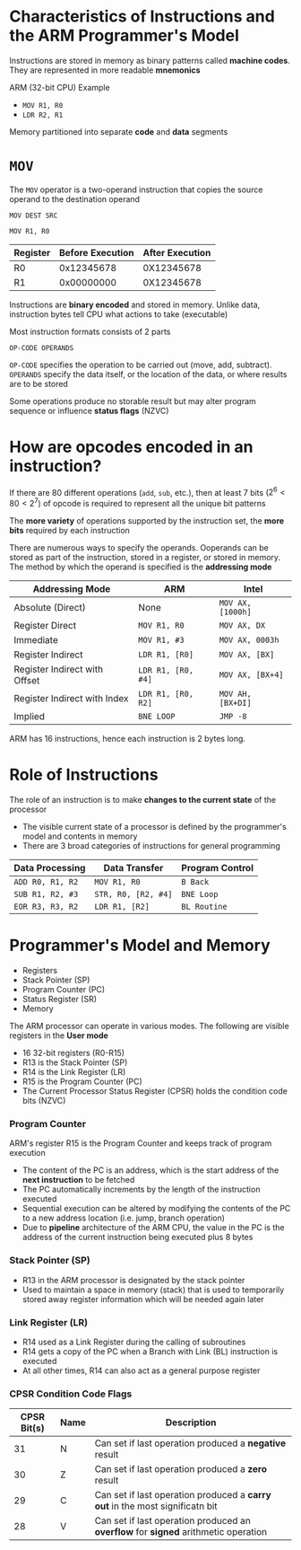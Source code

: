 # Characteristics of Instructions and the ARM Programmer's Model

Instructions are stored in memory as binary patterns called **machine codes**. They are represented in more readable **mnemonics**

ARM (32-bit CPU) Example

- `MOV R1, R0`
- `LDR R2, R1`

Memory partitioned into separate **code** and **data** segments

# `MOV`

The `MOV` operator is a two-operand instruction that copies the source operand to the destination operand

```
MOV DEST SRC
```

`MOV R1, R0`

| Register | Before Execution | After Execution |
| -------- | ---------------- | --------------- |
| R0       | 0x12345678       | 0X12345678      |
| R1       | 0x00000000       | 0X12345678      |

Instructions are **binary encoded** and stored in memory. Unlike data, instruction bytes tell CPU what actions to take (executable)

Most instruction formats consists of 2 parts

`OP-CODE OPERANDS`

`OP-CODE` specifies the operation to be carried out (move, add, subtract). `OPERANDS` specify the data itself, or the location of the data, or where results are to be stored

Some operations produce no storable result but may alter program sequence or influence **status flags** (NZVC)

# How are opcodes encoded in an instruction?

If there are 80 different operations (`add`, `sub`, etc.), then at least 7 bits ($2^6 < 80 < 2^7$) of opcode is required to represent all the unique bit patterns

The **more variety** of operations supported by the instruction set, the **more bits** required by each instruction

There are numerous ways to specify the operands. Ooperands can be stored as part of the instruction, stored in a register, or stored in memory. The method by which the operand is specified is the **addressing mode**

| Addressing Mode               | ARM                | Intel             |
| ----------------------------- | ------------------ | ----------------- |
| Absolute (Direct)             | None               | `MOV AX, [1000h]` |
| Register Direct               | `MOV R1, R0`       | `MOV AX, DX`      |
| Immediate                     | `MOV R1, #3`       | `MOV AX, 0003h`   |
| Register Indirect             | `LDR R1, [R0]`     | `MOV AX, [BX]`    |
| Register Indirect with Offset | `LDR R1, [R0, #4]` | `MOV AX, [BX+4]`  |
| Register Indirect with Index  | `LDR R1, [R0, R2]` | `MOV AH, [BX+DI]` |
| Implied                       | `BNE LOOP`         | `JMP -8`          |

ARM has 16 instructions, hence each instruction is 2 bytes long.

# Role of Instructions

The role of an instruction is to make **changes to the current state** of the processor

- The visible current state of a processor is defined by the programmer's model and contents in memory
- There are 3 broad categories of instructions for general programming

| Data Processing  | Data Transfer       | Program Control |
| ---------------- | ------------------- | --------------- |
| `ADD R0, R1, R2` | `MOV R1, R0`        | `B Back`        |
| `SUB R1, R2, #3` | `STR, R0, [R2, #4]` | `BNE Loop`      |
| `EOR R3, R3, R2` | `LDR R1, [R2]`      | `BL Routine`    |

# Programmer's Model and Memory

- Registers
- Stack Pointer (SP)
- Program Counter (PC)
- Status Register (SR)
- Memory

The ARM processor can operate in various modes. The following are visible registers in the **User mode**

- 16 32-bit registers (R0-R15)
- R13 is the Stack Pointer (SP)
- R14 is the Link Register (LR)
- R15 is the Program Counter (PC)
- The Current Processor Status Register (CPSR) holds the condition code bits (NZVC)

### Program Counter

ARM's register R15 is the Program Counter and keeps track of program execution

- The content of the PC is an address, which is the start address of the **next instruction** to be fetched
- The PC automatically increments by the length of the instruction executed
- Sequential execution can be altered by modifying the contents of the PC to a new address location (i.e. jump, branch operation)
- Due to **pipeline** architecture of the ARM CPU, the value in the PC is the address of the current instruction being executed plus 8 bytes

### Stack Pointer (SP)

- R13 in the ARM processor is designated by the stack pointer
- Used to maintain a space in memory (stack) that is used to temporarily stored away register information which will be needed again later

### Link Register (LR)

- R14 used as a Link Register during the calling of subroutines
- R14 gets a copy of the PC when a Branch with Link (BL) instruction is executed
- At all other times, R14 can also act as a general purpose register

### CPSR Condition Code Flags

| CPSR Bit(s) | Name | Description                                                                            |
| ----------- | ---- | -------------------------------------------------------------------------------------- |
| 31          | N    | Can set if last operation produced a **negative** result                               |
| 30          | Z    | Can set if last operation produced a **zero** result                                   |
| 29          | C    | Can set if last operation produced a **carry out** in the most significatn bit         |
| 28          | V    | Can set if last operation produced an **overflow** for **signed** arithmetic operation |

